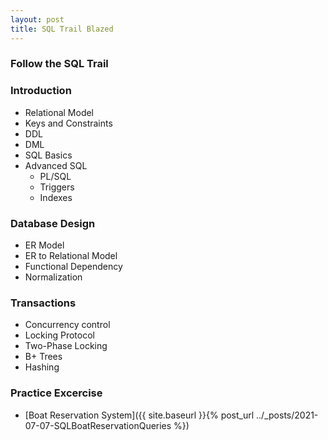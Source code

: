 ```yaml
---
layout: post
title: SQL Trail Blazed
---
```


### Follow the SQL Trail
### Introduction
* Relational Model
* Keys and Constraints
* DDL
* DML
* SQL Basics
* Advanced SQL
  * PL/SQL
  * Triggers
  * Indexes
  
### Database Design
* ER Model
* ER to Relational Model
* Functional Dependency
* Normalization

### Transactions
* Concurrency control
* Locking Protocol
* Two-Phase Locking
* B+ Trees
* Hashing
### Practice Excercise
* [Boat Reservation System]({{ site.baseurl }}{% post_url ../_posts/2021-07-07-SQLBoatReservationQueries %})

  
  


